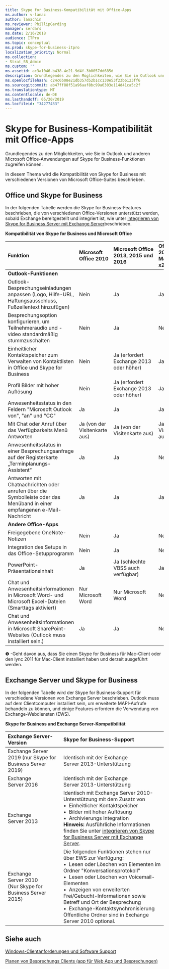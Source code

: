 ```yaml
---
title: Skype for Business-Kompatibilität mit Office-Apps
ms.author: v-lanac
author: lanachin
ms.reviewer: PhillipGarding
manager: serdars
ms.date: 2/16/2018
audience: ITPro
ms.topic: conceptual
ms.prod: skype-for-business-itpro
localization_priority: Normal
ms.collection:
- Strat_SB_Admin
ms.custom: ''
ms.assetid: ac3a1046-b438-4e21-9d4f-3b0057dd685d
description: Grundlegendes zu den Möglichkeiten, wie Sie in Outlook und anderen Microsoft Office-Anwendungen auf Skype for Business-Funktionen zugreifen können.
ms.openlocfilehash: c24c6b08e21db357d52b1cc130e53f23b6123ff6
ms.sourcegitcommit: ab47ff88f51a96aaf8bc99a6303e114d41ca5c2f
ms.translationtype: MT
ms.contentlocale: de-DE
ms.lasthandoff: 05/20/2019
ms.locfileid: "34277433"
---
```

# <a name="skype-for-business-compatibility-with-office-apps"></a>Skype for Business-Kompatibilität mit Office-Apps
 
Grundlegendes zu den Möglichkeiten, wie Sie in Outlook und anderen Microsoft Office-Anwendungen auf Skype for Business-Funktionen zugreifen können.
  
In diesem Thema wird die Kompatibilität von Skype for Business mit verschiedenen Versionen von Microsoft Office-Suites beschrieben. 
  
## <a name="office-and-skype-for-business"></a>Office und Skype for Business

In der folgenden Tabelle werden die Skype for Business-Features beschrieben, die von verschiedenen Office-Versionen unterstützt werden, sobald Exchange bereitgestellt und integriert ist, wie unter [integrieren von Skype for Business Server mit Exchange Server](../../deploy/integrate-with-exchange-server/integrate-with-exchange-server.md)beschrieben.
  
**Kompatibilität von Skype for Business und Microsoft Office**

|**Funktion**|**Microsoft Office 2010**|**Microsoft Office 2013, 2015 und 2016**|**Office 2016 für Mac** & # x2776; |
|:-----|:-----|:-----|:-----|
|**Outlook-Funktionen** ||||
|Outlook-Besprechungseinladungen anpassen (Logo, Hilfe-URL, Haftungsausschluss, Fußzeilentext hinzufügen)  |Nein  |Ja    |Ja|
|Besprechungsoption konfigurieren, um Teilnehmeraudio und -video standardmäßig stummzuschalten    |Nein    |Ja    |Nein    |
|Einheitlicher Kontaktspeicher zum Verwalten von Kontaktlisten in Office und Skype for Business    |Nein    |Ja (erfordert Exchange 2013 oder höher)    |Ja    |
|Profil Bilder mit hoher Auflösung    |Nein    |Ja (erfordert Exchange 2013 oder höher)    |Ja    |
|Anwesenheitsstatus in den Feldern "Microsoft Outlook von", "an" und "CC"    |Ja     |Ja     |Ja    |
|Mit Chat oder Anruf über das Verfügbarkeits Menü Antworten    |Ja (von der Visitenkarte aus)    |Ja (von der Visitenkarte aus)    |Ja (von der Visitenkarte aus)    |
|Anwesenheitsstatus in einer Besprechungsanfrage auf der Registerkarte „Terminplanungs-Assistent“    |Ja     |Ja    |Nein    |
|Antworten mit Chatnachrichten oder anrufen über die Symbolleiste oder das Menüband in einer empfangenen e-Mail-Nachricht    |Ja     |Ja     |Ja    |
|**Andere Office-Apps**   ||||
|Freigegebene OneNote-Notizen    |Nein    |Ja    |Nein    |
|Integration des Setups in das Office-Setupprogramm    |Nein    |Ja    |Nein    |
|PowerPoint-Präsentationsinhalt    |Ja    |Ja (schlechte VBSS auch verfügbar)    |Ja    |
|Chat und Anwesenheitsinformationen in Microsoft Word- und Microsoft Excel-Dateien (Smarttags aktiviert)    |Nur Microsoft Word    |Nur Microsoft Word    |Nein    |
|Chat und Anwesenheitsinformationen in Microsoft SharePoint-Websites (Outlook muss installiert sein.)    |Ja    |Ja    |Nein    |
   
&#x2776; -Geht davon aus, dass Sie einen Skype for Business für Mac-Client oder den lync 2011 für Mac-Client installiert haben und derzeit ausgeführt werden.
  
## <a name="exchange-server-and-skype-for-business"></a>Exchange Server und Skype for Business

In der folgenden Tabelle wird der Skype for Business-Support für verschiedene Versionen von Exchange Server beschrieben. Outlook muss auf dem Clientcomputer installiert sein, um erweiterte MAPI-Aufrufe behandeln zu können, und einige Features erfordern die Verwendung von Exchange-Webdiensten (EWS).
  
**Skype for Business und Exchange Server-Kompatibilität**

|**Exchange Server-Version**|**Skype for Business-Support**|
|:-----|:-----|
|Exchange Server 2019 (nur Skype for Business Server 2019) |Identisch mit der Exchange Server 2013-Unterstützung    |
|Exchange Server 2016    |Identisch mit der Exchange Server 2013-Unterstützung  <br/> |
|Exchange Server 2013  <br/> |Identisch mit Exchange Server 2010-Unterstützung mit dem Zusatz von  <br/>&bull;&nbsp;&nbsp;Einheitlicher Kontaktspeicher  <br/>&bull;&nbsp;&nbsp;Bilder mit hoher Auflösung  <br/>&bull;&nbsp;&nbsp;Archivierungs Integration  <br/> **Hinweis:** Ausführliche Informationen finden Sie unter [integrieren von Skype for Business Server mit Exchange Server](../../deploy/integrate-with-exchange-server/integrate-with-exchange-server.md).  <br/> |
|Exchange Server 2010  <br/>(Nur Skype for Business Server 2015) |Die folgenden Funktionen stehen nur über EWS zur Verfügung:  <br/>&bull;&nbsp;&nbsp;Lesen oder Löschen von Elementen im Ordner "Konversationsprotokoll"  <br/>&bull;&nbsp;&nbsp;Lesen oder Löschen von Voicemail-Elementen  <br/>&bull;&nbsp;&nbsp;Anzeigen von erweiterten Frei/Gebucht-Informationen sowie Betreff und Ort der Besprechung  <br/>&bull;&nbsp;&nbsp;Exchange-Kontaktsynchronisierung  <br/> Öffentliche Ordner sind in Exchange Server 2010 optional.  <br/> |
   
## <a name="see-also"></a>Siehe auch
 
[Windows-Clientanforderungen und Software Support](windows-requirements.md)
  
[Planen von Besprechungs Clients (app für Web App und Besprechungen)](meetings-clients.md)

